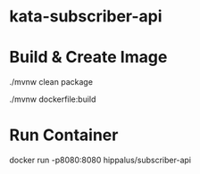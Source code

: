 # kata-subscriber-api


# Build & Create Image

./mvnw clean package

./mvnw dockerfile:build

# Run Container

docker run -p8080:8080  hippalus/subscriber-api